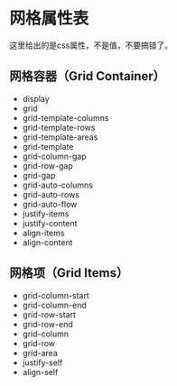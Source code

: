 # 网格属性表
这里给出的是css属性，不是值，不要搞错了。
## 网格容器（Grid Container）
- display
- grid
- grid-template-columns
- grid-template-rows
- grid-template-areas
- grid-template
- grid-column-gap
- grid-row-gap
- grid-gap
- grid-auto-columns
- grid-auto-rows
- grid-auto-flow
- justify-items
- justify-content
- align-items
- align-content
## 网格项（Grid Items）
- grid-column-start
- grid-column-end
- grid-row-start
- grid-row-end
- grid-column
- grid-row
- grid-area
- justify-self
- align-self